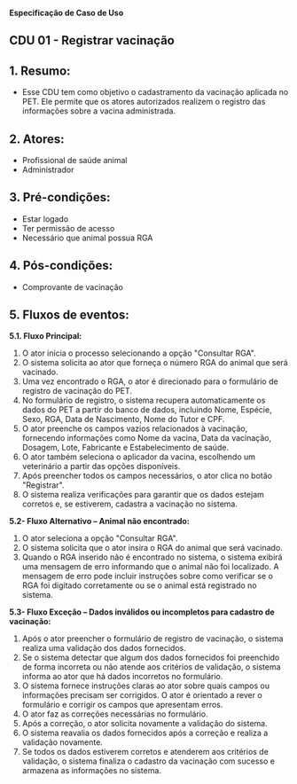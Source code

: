 **Especificação de Caso de Uso** 

##  CDU 01 - Registrar vacinação

## 1. Resumo:

- Esse CDU tem como objetivo o cadastramento da vacinação aplicada no PET. Ele permite que os atores autorizados realizem o registro das informações sobre a vacina administrada.

## 2. Atores:
- Profissional de saúde animal
- Administrador 

## 3. Pré-condições:

- Estar logado
- Ter permissão de acesso
- Necessário que animal possua RGA

## 4. Pós-condições:

- Comprovante de vacinação

## 5. Fluxos de eventos: 
**5.1. Fluxo Principal:** 

1. O ator inicia o processo selecionando a opção "Consultar RGA". 
2. O sistema solicita ao ator que forneça o número RGA do animal que será vacinado.
3. Uma vez encontrado o RGA, o ator é direcionado para o formulário de registro de vacinação do PET.
4. No formulário de registro, o sistema recupera automaticamente os dados do PET a partir do banco de dados, incluindo Nome, Espécie, Sexo, RGA, Data de Nascimento, Nome do Tutor e CPF.
5. O ator preenche os campos vazios relacionados à vacinação, fornecendo informações como Nome da vacina, Data da vacinação, Dosagem, Lote, Fabricante e Estabelecimento de saúde.
6. O ator também seleciona o aplicador da vacina, escolhendo um veterinário a partir das opções disponíveis.
7. Após preencher todos os campos necessários, o ator clica no botão "Registrar".
8. O sistema realiza verificações para garantir que os dados estejam corretos e, se estiverem, cadastra a vacinação no sistema.



**5.2- Fluxo Alternativo – Animal não encontrado:** 
1. O ator seleciona a opção "Consultar RGA".
2. O sistema solicita que o ator insira o RGA do animal que será vacinado.
3. Quando o RGA inserido não é encontrado no sistema, o sistema exibirá uma mensagem de erro informando que o animal não foi localizado. A mensagem de erro pode incluir instruções sobre como verificar se o RGA foi digitado corretamente ou se o animal está registrado no sistema.

**5.3- Fluxo Exceção – Dados inválidos ou incompletos para cadastro de vacinação:** 

1. Após o ator preencher o formulário de registro de vacinação, o sistema realiza uma validação dos dados fornecidos.
2. Se o sistema detectar que algum dos dados fornecidos foi preenchido de forma incorreta ou não atende aos critérios de validação, o sistema informa ao ator que há dados incorretos no formulário. 
3. O sistema fornece instruções claras ao ator sobre quais campos ou informações precisam ser corrigidos. O ator é orientado a rever o formulário e corrigir os campos que apresentam erros.
4. O ator faz as correções necessárias no formulário.
5. Após a correção, o ator solicita novamente a validação do sistema.
6. O sistema reavalia os dados fornecidos após a correção e realiza a validação novamente.
7. Se todos os dados estiverem corretos e atenderem aos critérios de validação, o sistema finaliza o cadastro da vacinação com sucesso e armazena as informações no sistema.


